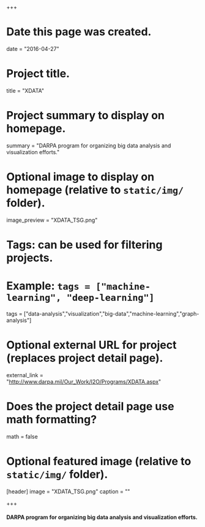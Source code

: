 +++
# Date this page was created.
date = "2016-04-27"

# Project title.
title = "XDATA"

# Project summary to display on homepage.
summary = "DARPA program for organizing big data analysis and visualization efforts."

# Optional image to display on homepage (relative to `static/img/` folder).
image_preview = "XDATA_TSG.png"

# Tags: can be used for filtering projects.
# Example: `tags = ["machine-learning", "deep-learning"]`
tags = ["data-analysis","visualization","big-data","machine-learning","graph-analysis"]

# Optional external URL for project (replaces project detail page).
external_link = "http://www.darpa.mil/Our_Work/I2O/Programs/XDATA.aspx"

# Does the project detail page use math formatting?
math = false

# Optional featured image (relative to `static/img/` folder).
[header]
image = "XDATA_TSG.png"
caption = ""

+++

#### DARPA program for organizing big data analysis and visualization efforts.
